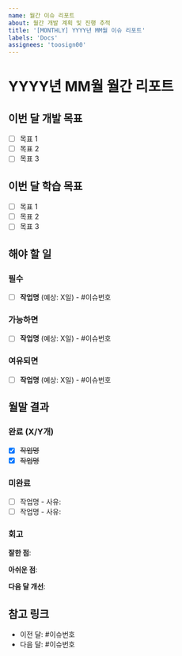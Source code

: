 ```yaml
---
name: 월간 이슈 리포트
about: 월간 개발 계획 및 진행 추적
title: '[MONTHLY] YYYY년 MM월 이슈 리포트'
labels: 'Docs'
assignees: 'toosign00'
---
```


# YYYY년 MM월 월간 리포트

## 이번 달 개발 목표
- [ ] 목표 1
- [ ] 목표 2
- [ ] 목표 3

## 이번 달 학습 목표
- [ ] 목표 1
- [ ] 목표 2
- [ ] 목표 3

## 해야 할 일

### 필수
- [ ] **작업명** (예상: X일) - #이슈번호

### 가능하면
- [ ] **작업명** (예상: X일) - #이슈번호

### 여유되면
- [ ] **작업명** (예상: X일) - #이슈번호

## 월말 결과

### 완료 (X/Y개)
- [x] ~~작업명~~
- [x] ~~작업명~~

### 미완료
- [ ] 작업명 - 사유: 
- [ ] 작업명 - 사유: 

### 회고
**잘한 점**: 

**아쉬운 점**: 

**다음 달 개선**: 

## 참고 링크
- 이전 달: #이슈번호
- 다음 달: #이슈번호